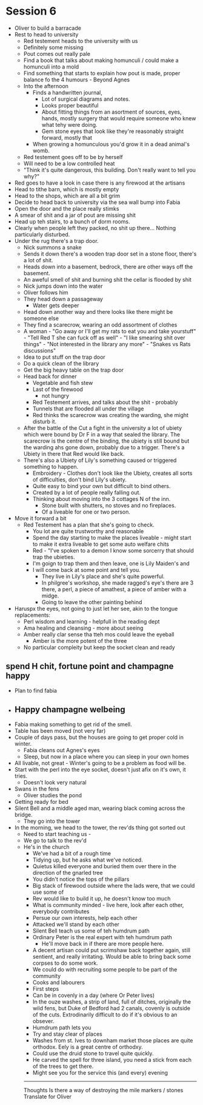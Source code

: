 # Session 6
  - Oliver to build a barracade
  - Rest to head to university
    - Red testement heads to the university with us
    - Definitely some missing
    - Pout comes out really pale
    - Find a book that talks about making homunculi / could make a homunculi into a mold
    - Find something that starts to explain how pout is made, proper balance fo the 4 humours - Beyond Agnes
    - Into the afternoon
      - Finds a handwritten journal, 
        - Lot of surgical diagrams and notes.
        - Looks proper beautiful
        - About fitting things from an asortment of sources, eyes, hands, mostly surgery that would require someone who knew what tehy were doing.
        - Gem stone eyes that look like they're reasonably straight forward, mostly that 
      - When growing a homunculous you'd grow it in a dead animal's womb.
    - Red testement goes off to be by herself
    - Will need to be a low controlled heat
    - "Think it's quite dangerous, this building. Don't really want to tell you why?" 
  - Red goes to have a look in case there is any firewood at the artisans
  - Head to tithe barn, which is mostly empty
  - Head to the shops, which are all a bit grim
  - Decide to head back to university via the sea wall bump into Fabia
  - Open the door and the place really stimks
  - A smear of shit and a jar of pout are missing shit 
  - Head up teh stairs, to a bunch of dorm rooms.
  - Clearly when people left they packed, no shit up there... Nothing particularly disturbed.
  - Under the rug there's a trap door.
    - Nick summons a snake
    - Sends it down there's a wooden trap door set in a stone floor, there's a lot of shit.
    - Heads down into a basement, bedrock, there are other ways off the basement.
    - An aweful smell of shit and burning shit the cellar is flooded by shit
    - Nick jumps down into the water
    - Oliver follows him
    - They head down a passageway
      - Water gets deeper
    - Head down another way and there looks like there might be someone else
    - They find a scarecrow, wearing an odd assortment of clothes
    - A woman - "Go away or I'll get my rats to eat you and take yourstuff" - "Tell Red T she can fuck off as well" - "I like smearing shit over things" - "Not interested in the library any more" - "Snakes vs Rats discussions"
    - Idea to put stuff on the trap door
    - Do a quick clean of the library 
    - Get the big heavy table on the trap door
    - Head back for dinner
      - Vegetable and fish stew
      - Last of the firewood
        - not hungry
      - Red Testement arrives, and talks about the shit - probably 
      - Tunnels that are flooded all under the village
      - Red thinks the scarecrow was creating the warding, she might disturb it.
    - After the battle of the Cut a fight in the university a lot of ubiety which were bound by Dr F in a way that sealed the library. The scarecrow is the centre of the binding, the ubiety is still bound but the warding ahs gone down, probably due to a trigger. There's a Ubiety in there that Red would like back.
    - There's also a Ubiety of Lily's something caused or triggered something to happen.
      - Embroidery - Clothes don't look like the Ubiety, creates all sorts of difficulties, don't bind Lily's ubiety.
      - Quite easy to bind your own but difficult to bind others.
      - Created by a lot of people really falling out.
      - Thinking about moving into the 3 cottages N of the inn.
        - Stone built with shutters, no stoves and no fireplaces.
        - Of a liveable for one or two person.
  - Move it forward a bit
    - Red Testement has a plan that she's going to check.
      - You lot are quite trustworthy and reasonable
      - Spend the day starting to make the places liveable - might start to make it extra liveable to get some auto welfare chits
      - Red - "I've spoken to a demon I know some sorcerry that should trap the ubieties.
      - I'm goign to trap them and then leave, one is Lily Maiden's and 
      - I will come back at some point and tell you.
        - They live in Lily's place and she's quite powerful.
        - In philgree's workshop, she made ragged's eye's there are 3 there, a perl, a piece of amathest, a piece of amber with a midge.
        - Going to leave the other painting behind
  - Haruspx the eyes, not going to just let her see, akin to the tongue replacements:
    - Perl wisdom and learning - helpfull in the reading dept
    - Ama healing and cleansing - more about seeing 
    - Amber really clar sense tha tteh mos could leave the eyeball
      - Amber is the more potent of the three
    - No particular compleity but keep the socket clean and ready
  ## spend H chit, fortune point and champagne happy
  - Plan to find fabia
  - ## Happy champagne welbeing
  - Fabia making something to get rid of the smell.
  - Table has been moved (not very far)
  - Couple of days pass, but the houses are going to get proper cold in winter.
    - Fabia cleans out Agnes's eyes
    - Sleep, but now in a place where you can sleep in your own homes
  - All livable, not great - Winter's going to be a problem as food will be.
  - Start with the perl into the eye socket, doesn't just afix on it's own, it tries.
    - Doesn't look very natural
  - Swans in the fens
    - Oliver studies the pond
  - Getting ready for bed
  - Silent Bell and a middle aged man, wearing black coming across the bridge.
    - They go into the tower
  - In the morning, we head to the tower, the rev'ds thing got sorted out
    - Need to start teaching us - 
    - We go to talk to the rev'd
    - He's in the church
      - We've had a bit of a rough time
      - Tidying up, but he asks what we've noticed.
      - Quietus killed everyone and buried them over there in the direction of the gnarled tree
      - You didn't notice the tops of the pillars
      - Big stack of firewood outside where the lads were, that we could use some of
      - Rev would like to build it up, he doesn't know too much 
      - What is community minded - live here, look after each other, everybody contributes
      - Persue our own interests, help each other 
      - Attacked we'll stand by each other 
      - Silent Bell teach us some of teh humdrum path
      - Ordinary Peter is the real expert with teh humdrum path
        - He'll move back in if there are more people here.
      - A decent artisan could put scrimshaw back together again, still sentient, and really irritating. Would be able to bring back some corpses to do some work.
      - We could do with recruiting some people to be part of the community 
      - Cooks and labourers 
      - First steps 
      - Can be in covenly in a day (where Or Peter lives)
      - In the ouze washes, a strip of land, full of ditches, originally the wild fens, but Duke of Bedford had 2 canals, covenly is outside of the cuts. Extrodinarily difficult to do if it's obvious to an obsever.
      - Humdrum path lets you 
      - Try and stay clear of places
      - Washes from st. Ives to downham market those places are quite orthodox. Eely is a great centre of orthodxy.
      - Could use the druid stone to travel quite quickly.
      - He carved the spell for three island, you need a stick from each of the trees to get there.
      - Might see you for the service this (and every) evening
      - ---
      Thoughts
      Is there a way of destroying the mile markers / stones
      Translate for Oliver